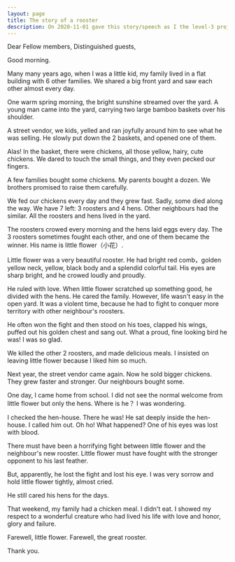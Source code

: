 ```yaml
---
layout: page
title: The story of a rooster
description: On 2020-11-01 gave this story/speech as I the level-3 project-3 of my Pathways in Yulife club of Toastmaster.
---
```



Dear Fellow members,
Distinguished guests,

Good morning.

Many many years ago, when I was a little kid, my family lived in a flat
building with 6 other families. We shared a big front yard and saw each
other almost every day.

One warm spring morning, the bright sunshine streamed over the yard. A
young man came into the yard, carrying two large bamboo baskets over his
shoulder.

A street vendor, we kids, yelled and ran joyfully around him to see what
he was selling. He slowly put down the 2 baskets, and opened one of them.

Alas! In the basket, there were chickens, all those yellow, hairy, cute chickens.
We dared to touch the small things, and they even pecked our fingers.

A few families bought some chickens. My parents bought a dozen. We brothers
promised to raise them carefully.

We fed our chickens every day and they grew fast. Sadly, some died along the
way. We have 7 left: 3 roosters and 4 hens. Other neighbours had the similar.
All the roosters and hens lived in the yard.

The roosters crowed every morning and the hens laid eggs every day. The 3 roosters
sometimes fought each other, and one of them became the winner. His name is
little flower（小花）.

Little flower was a very beautiful rooster. He had bright red comb，golden yellow
neck, yellow, black body and a splendid colorful tail. His eyes are sharp bright,
and he crowed loudly and proudly.

He ruled with love. When little flower scratched up something good, he divided with
the hens. He cared the family. However, life wasn't easy in the open yard. It was a
violent time, because he had to fight to conquer more territory with other neighbour's
roosters.

He often won the fight and then stood on his toes, clapped his wings, puffed out his
golden chest and sang out. What a proud, fine looking bird he was! I was so glad.

We killed the other 2 roosters, and made delicious meals. I insisted on leaving little
flower because I liked him so much.

Next year, the street vendor came again. Now he sold bigger chickens. They grew faster
and stronger. Our neighbours bought some.

One day, I came home from school. I did not see the normal welcome from little flower
but only the hens. Where is he？ I was wondering.

I checked the hen-house. There he was! He sat deeply inside the hen-house. I called him
out. Oh ho! What happened? One of his eyes was lost with blood.

There must have been a horrifying fight between little flower and the neighbour's new
rooster. Little flower must have fought with the stronger opponent to his last feather.

But, apparently, he lost the fight and lost his eye. I was very sorrow and hold little
flower tightly, almost cried.

He still cared his hens for the days.

That weekend, my family had a chicken meal. I didn't eat. I showed my respect to
a wonderful creature who had lived his life with love and honor, glory and failure.

Farewell, little flower. Farewell, the great rooster.

Thank you.